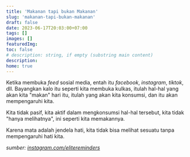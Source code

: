 ```yaml
---
title: 'Makanan tapi bukan Makanan'
slug: 'makanan-tapi-bukan-makanan'
draft: false
date: 2023-06-17T20:03:00+07:00
tags: []
images: []
featuredImg:
toc: false
# description: string, if empty (substring main content)
description:
home: true
---
```


<!--
What you listen to
What you look at
What you read
What you watch
What you talk about
All of this think about it as input
It's like food
That you're putting into your body, Right?
And so I ask people to imagine
Everytime you open your feed
Your feed meaning your feed wheter it on Facebook, Instagram, Twitter
Imagine then when you open your feed
It's like opening your fridge
That's what you're gonna eat that day
That's what you're in taking
And so that affects you
I need you understand that
You are not passive
Yo're not passively in taking
You're actively in taking those things
You're not just looking at it
I need you to understand
There's no such thing as "I'm just looking"
Whatever you look at
It's like you're swallowing it
It's like you're eating it
Because the eyes are a window to the heart
That's the way Allah designed it
You can't look at something without it affecting your heart
-->

Ketika membuka _feed_ sosial media, entah itu _facebook_, _instagram_, _tiktok_, dll.
Bayangkan kalo itu seperti kita membuka kulkas, itulah hal-hal yang akan kita "makan" hari itu, itulah yang akan kita konsumsi, dan itu akan mempengaruhi kita.

Kita tidak pasif, kita aktif dalam mengkonsumsi hal-hal tersebut, kita tidak "hanya melihatnya", ini seperti kita memakannya.

Karena mata adalah jendela hati, kita tidak bisa melihat sesuatu tanpa mempengaruhi hati kita.

_sumber: [instagram.com/elitereminders](https://www.instagram.com/reel/CsWVGbvtgKM/?igshid=MTBlZjE4YzMxOA==)_
